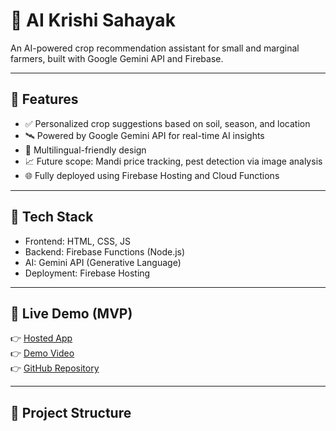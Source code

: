 
# 🌾 AI Krishi Sahayak

An AI-powered crop recommendation assistant for small and marginal farmers, built with Google Gemini API and Firebase.

---

## 🧠 Features

- ✅ Personalized crop suggestions based on soil, season, and location
- 🛰️ Powered by Google Gemini API for real-time AI insights
- 💬 Multilingual-friendly design
- 📈 Future scope: Mandi price tracking, pest detection via image analysis
- 🌐 Fully deployed using Firebase Hosting and Cloud Functions

---

## 🚀 Tech Stack

- Frontend: HTML, CSS, JS
- Backend: Firebase Functions (Node.js)
- AI: Gemini API (Generative Language)
- Deployment: Firebase Hosting

---

## 🔗 Live Demo (MVP)

👉 [Hosted App](https://your-firebase-url.web.app)  
👉 [Demo Video](https://youtube.com/your-demo-link)  
👉 [GitHub Repository](https://github.com/your-username/ai-krishi)

---

## 📁 Project Structure

